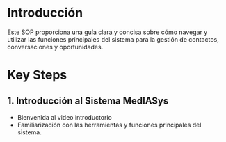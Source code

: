 # Introducción
Este SOP proporciona una guía clara y concisa sobre cómo navegar y utilizar las funciones principales del sistema  para la gestión de contactos, conversaciones y oportunidades.

# Key Steps


## 1. Introducción al Sistema MedIASys

- Bienvenida al video introductorio 
- Familiarización con las herramientas y funciones principales del sistema.
